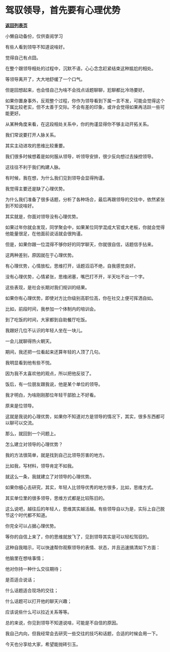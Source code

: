 # 驾驭领导，首先要有心理优势

[**返回列表页**](/gzh/费曼的小茶馆)

小懒自动备份，仅供查阅学习

有些人看到领导不知道说啥好。

觉得自己有点囧。  

在整个跟领导相处的过程中，沉默不语，心心念念赶紧结束这种尴尬的相处。  

等领导离开了，大大地舒缓了一个口气。  

但是回想起来，也会怪自己为啥不会找点话题聊聊，尬聊都比冷场要好。

如果你置身事外，反观整个过程，你作为领导看到下属一言不发，可能会觉得这个下属比较老实，但不太善于交际。不会有差的印象，或许会觉得如果再活跃一些可能更好。

从某种角度来看，在这段相处关系中，你的拘谨显得你不够主动开拓关系。  

我们常说要打开人脉关系。

其实主动进攻的思维比较重要。

我们很多时候想着是如何服从领导，听领导安排，很少反向想过去操控领导。  

这往往不利于我们构建人脉。

有时候，我在想，为什么我们见到领导会显得拘谨。  

我觉得主要还是缺了心理优势。

为什么我们准备了很多话题，分析了各种场合，最后再跟领导的交往中，依然紧张到不知说啥好。  

其实就是，你面对领导没有心理优势。

如果过年你就会发现，同学聚会中，如果某位同学混成大官或大老板，你就会觉得他能量很足，在他面前说话就会很拘谨。

但是，如果你跟一位混得不够你好的同学聊天，你就很自信，话题信手拈来。

这两种差别，原因就在于心理优势。  

有心理优势，心情放松，思维打开，话题滔滔不绝，自我感觉良好。  

没有心理优势，心情紧张，思维闭塞，嘴巴打不开，半天吐不出一个字。  

这些表现，是社会长期对我们规训的结果。

如果你有心理优势，即使对方比你级别高职位高，你在社交上便可挥洒自如。  

比如，前段时间，我参加一个体制内的培训会。

到了吃饭的时间，大家都到自助餐厅吃饭。  

我跟好几位不认识的年轻人坐在一块儿。

一会儿就聊得热火朝天。

期间，我还把一位看起来还算年轻的人顶了几句。  

我明显看到他有些不悦。  

因为我不太喜欢他的观点，所以把他反驳了。

饭后，有一位朋友跟我说，他是某个单位的领导。

我才明白，为啥刚刚那位年轻干部脸上不好看。  

原来是位领导。

这就是我说的心理优势，如果你不知道对方是领导的情况下，其实，很多东西都可以聊可以交流。  

那么，就回到一个问题上。

怎么建立对领导的心理优势？  

我的方法很简单，就是找到自己比领导厉害的地方。

比如我，写材料，领导肯定不如我。

就这么一条，我就建立了对领导的心理优势。  

如果你细心去研究，其实，年轻人比领导优秀的地方很多，比如，思维方式。

其实单位里的很多领导，思维方式都是比较陈旧的。

这么说吧，越往后的年轻人，思维其实越活越。有些领导自以为是，实际上自己脱节这个时代都不知道。

你完全可以占据心理优势。  

等你的自信上来了，你的思维就放飞了，见到领导其实是可以轻松驾驭的。

这种自我暗示，可以快速帮你观察领导的表情、状态，并且迅速搞清如下方面：

他脑里在想啥事情；

他对你持一种什么交往期待；

是否适合说话；

什么话题适合现场的交往；

什么话题可以打开他的聊天兴趣；  

应该说些什么可以拉近关系等等。  

总的来说，你见到领导不知道说啥，可能是不自信的原因。  

我自己内向，但我经常会去研究一些交往的技巧和话题，合适的时候会用一下。

今天也分享给大家，希望能抛砖引玉。  

